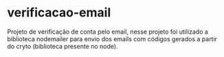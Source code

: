 # verificacao-email
Projeto de verificação de conta pelo email, nesse projeto foi utilizado a biblioteca nodemailer para envio dos emails com códigos gerados a partir do cryto (biblioteca presente no node).
